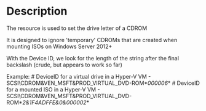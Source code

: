 # Description

The resource is used to set the drive letter of a CDROM

It is designed to ignore 'temporary' CDROMs that are created when mounting
ISOs on Windows Server 2012+

With the Device ID, we look for the length of the string after the final 
backslash (crude, but appears to work so far)

Example:
    # DeviceID for a virtual drive in a Hyper-V VM - SCSI\CDROM&VEN_MSFT&PROD_VIRTUAL_DVD-ROM\**000006**
    # DeviceID for a mounted ISO   in a Hyper-V VM - SCSI\CDROM&VEN_MSFT&PROD_VIRTUAL_DVD-ROM\**2&1F4ADFFE&0&000002**